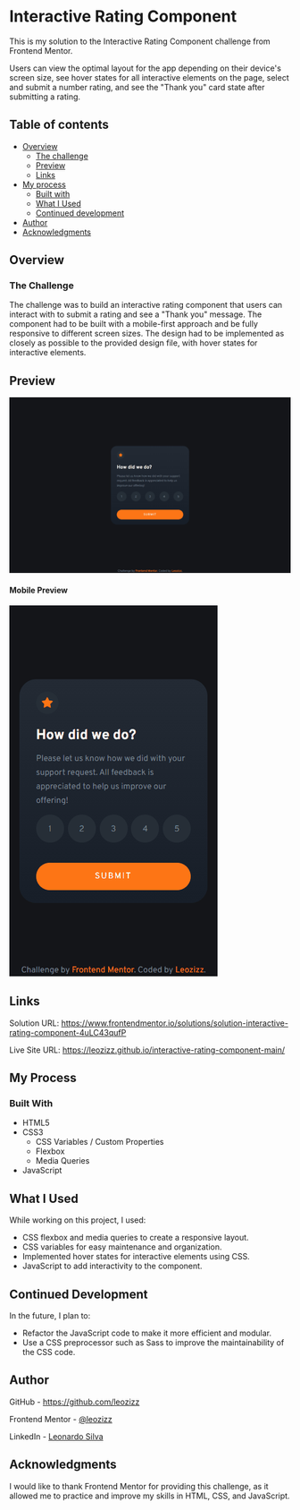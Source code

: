 # Interactive Rating Component
This is my solution to the Interactive Rating Component challenge from Frontend Mentor.

Users can view the optimal layout for the app depending on their device's screen size, see hover states for all interactive elements on the page, select and submit a number rating, and see the "Thank you" card state after submitting a rating.

## Table of contents

- [Overview](#overview)
  - [The challenge](#the-challenge)
  - [Preview](#preview)
  - [Links](#links)
- [My process](#my-process)
  - [Built with](#built-with)
  - [What I Used](#what-i-used)
  - [Continued development](#continued-development)
- [Author](#author)
- [Acknowledgments](#acknowledgments)

## Overview
### The Challenge

The challenge was to build an interactive rating component that users can interact with to submit a rating and see a "Thank you" message. The component had to be built with a mobile-first approach and be fully responsive to different screen sizes. The design had to be implemented as closely as possible to the provided design file, with hover states for interactive elements.

## Preview

![Desktop Preview](./images/README/desktop-preview.gif)


#### Mobile Preview
![Mobile Preview](./images/README/mobile-preview.gif)

## Links

Solution URL: https://www.frontendmentor.io/solutions/solution-interactive-rating-component-4uLC43qufP

Live Site URL: https://leozizz.github.io/interactive-rating-component-main/

## My Process

### Built With

- HTML5
- CSS3
    - CSS Variables / Custom Properties
    - Flexbox
    - Media Queries
- JavaScript

## What I Used
While working on this project, I used:

- CSS flexbox and media queries to create a responsive layout.
- CSS variables for easy maintenance and organization.
- Implemented hover states for interactive elements using CSS.
- JavaScript to add interactivity to the component.

## Continued Development

In the future, I plan to:

- Refactor the JavaScript code to make it more efficient and modular.
- Use a CSS preprocessor such as Sass to improve the maintainability of the CSS code.

## Author
GitHub - https://github.com/leozizz

Frontend Mentor - [@leozizz](https://www.frontendmentor.io/profile/leozizz)

LinkedIn - [Leonardo Silva](https://www.linkedin.com/in/leozizz/)

## Acknowledgments
I would like to thank Frontend Mentor for providing this challenge, as it allowed me to practice and improve my skills in HTML, CSS, and JavaScript.
